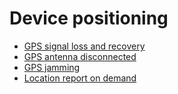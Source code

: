 # Device positioning

* [GPS signal loss and recovery](device-positioning-1/gps-signal-loss-and-recovery.md)
* [GPS antenna disconnected](device-positioning-1/gps-antenna-disconnected.md)
* [GPS jamming](device-positioning-1/gps-jamming.md)
* [Location report on demand](device-positioning-1/location-report-on-demand.md)
